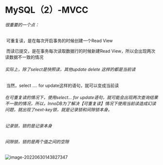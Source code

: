 # MySQL（2）-MVCC

###### 很重要的一个点：

​		可重复读，是在每次开启事务的时候创建一个Read View

​		而读已提交，是在事务每次读取数据行的时候新建Read View，所以会出现两次读数据不一致的情况



###### 实际上，除了select是快照读，其他update delete 这样的都是当前读

​		当然，select ....  for update这样的语句，就可以变成当前读



###### 在可重复读的情况下，使用select... for update语句，就可能会出现两次查询结果不一致的情况，所以，InnoDB为了解决【可重复读】情况下使用当前读造成幻读问题，就出现了next-key锁，就是记录锁和间隙锁本身。



###### 记录锁，锁的是记录本身

###### 间隙锁，锁的是两个值之间的空隙

![image-20220630143827347](C:\Users\HP\AppData\Roaming\Typora\typora-user-images\image-20220630143827347.png)